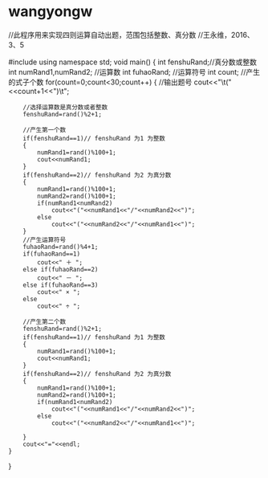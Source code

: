 # wangyongw
//此程序用来实现四则运算自动出题，范围包括整数、真分数
//王永维，2016、3、5

#include<iostream>
using namespace std;
void main()
{
	int fenshuRand;//真分数或整数
	int numRand1,numRand2;   //运算数
	int fuhaoRand; //运算符号
	int count;     //产生的式子个数
	for(count=0;count<30;count++)
	{
		//输出题号
		cout<<"\t("<<count+1<<")\t";
			
		//选择运算数是真分数或者整数
		fenshuRand=rand()%2+1;

		//产生第一个数
		if(fenshuRand==1)// fenshuRand 为1 为整数
		{
			numRand1=rand()%100+1;
			cout<<numRand1;
		}
		if(fenshuRand==2)// fenshuRand 为2 为真分数
		{
			numRand1=rand()%100+1;
			numRand2=rand()%100+1;
			if(numRand1<numRand2)
				cout<<"("<<numRand1<<"/"<<numRand2<<")";
			else
				cout<<"("<<numRand2<<"/"<<numRand1<<")";
		}
		//产生运算符号
		fuhaoRand=rand()%4+1;
		if(fuhaoRand==1)
			cout<<" ＋ ";
		else if(fuhaoRand==2)
			cout<<" － ";
		else if(fuhaoRand==3)
			cout<<" × ";
		else
			cout<<" ÷ ";

		//产生第二个数
		fenshuRand=rand()%2+1;
		if(fenshuRand==1)// fenshuRand 为1 为整数
		{
			numRand1=rand()%100+1;
			cout<<numRand1;
		}
		if(fenshuRand==2)// fenshuRand 为2 为真分数
		{
			numRand1=rand()%100+1;
			numRand2=rand()%100+1;
			if(numRand1<numRand2)
				cout<<"("<<numRand1<<"/"<<numRand2<<")";
			else
				cout<<"("<<numRand2<<"/"<<numRand1<<")";

		}
		cout<<"="<<endl;
	}
}
